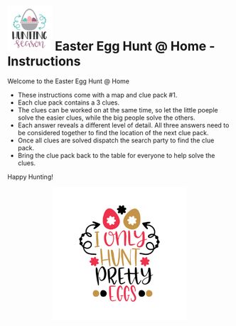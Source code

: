 # <img src=Hunting_Season.svg width=100 /> Easter Egg Hunt @ Home - Instructions 

Welcome to the Easter Egg Hunt @ Home

- These instructions come with a map and clue pack #1.
- Each clue pack contains a 3 clues.
- The clues can be worked on at the same time, so let the little poeple solve the easier clues, while the big people solve the others.
- Each answer reveals a different level of detail. All three answers need to be considered together to find the location of the next clue pack.
- Once all clues are solved dispatch the search party to find the clue pack.
- Bring the clue pack back to the table for everyone to help solve the clues.

Happy Hunting!

<p align="center">
    <img src=I_Only_hunt_pretty_eggs.svg width=300 />
</p>